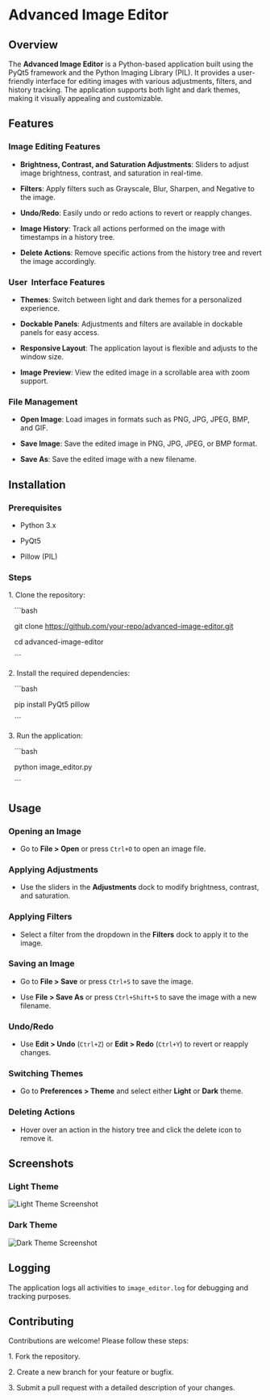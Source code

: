 # Advanced Image Editor

## Overview

The **Advanced Image Editor** is a Python-based application built using the PyQt5 framework and the Python Imaging Library (PIL). It provides a user-friendly interface for editing images with various adjustments, filters, and history tracking. The application supports both light and dark themes, making it visually appealing and customizable.

## Features

### **Image Editing Features**

- **Brightness, Contrast, and Saturation Adjustments**: Sliders to adjust image brightness, contrast, and saturation in real-time.

- **Filters**: Apply filters such as Grayscale, Blur, Sharpen, and Negative to the image.

- **Undo/Redo**: Easily undo or redo actions to revert or reapply changes.

- **Image History**: Track all actions performed on the image with timestamps in a history tree.

- **Delete Actions**: Remove specific actions from the history tree and revert the image accordingly.

### **User  Interface Features**

- **Themes**: Switch between light and dark themes for a personalized experience.

- **Dockable Panels**: Adjustments and filters are available in dockable panels for easy access.

- **Responsive Layout**: The application layout is flexible and adjusts to the window size.

- **Image Preview**: View the edited image in a scrollable area with zoom support.

### **File Management**

- **Open Image**: Load images in formats such as PNG, JPG, JPEG, BMP, and GIF.

- **Save Image**: Save the edited image in PNG, JPG, JPEG, or BMP format.

- **Save As**: Save the edited image with a new filename.

## Installation

### **Prerequisites**

- Python 3.x

- PyQt5

- Pillow (PIL)

### **Steps**

1\. Clone the repository:

   ```bash

   git clone https://github.com/your-repo/advanced-image-editor.git

   cd advanced-image-editor

   ```

2\. Install the required dependencies:

   ```bash

   pip install PyQt5 pillow

   ```

3\. Run the application:

   ```bash

   python image_editor.py

   ```

## Usage

### **Opening an Image**

- Go to **File > Open** or press `Ctrl+O` to open an image file.

### **Applying Adjustments**

- Use the sliders in the **Adjustments** dock to modify brightness, contrast, and saturation.

### **Applying Filters**

- Select a filter from the dropdown in the **Filters** dock to apply it to the image.

### **Saving an Image**

- Go to **File > Save** or press `Ctrl+S` to save the image.

- Use **File > Save As** or press `Ctrl+Shift+S` to save the image with a new filename.

### **Undo/Redo**

- Use **Edit > Undo** (`Ctrl+Z`) or **Edit > Redo** (`Ctrl+Y`) to revert or reapply changes.

### **Switching Themes**

- Go to **Preferences > Theme** and select either **Light** or **Dark** theme.

### **Deleting Actions**

- Hover over an action in the history tree and click the delete icon to remove it.

## Screenshots

### **Light Theme**

![Light Theme Screenshot](screenshots/light_theme.png)

### **Dark Theme**

![Dark Theme Screenshot](screenshots/dark_theme.png)

## Logging

The application logs all activities to `image_editor.log` for debugging and tracking purposes.

## Contributing

Contributions are welcome! Please follow these steps:

1\. Fork the repository.

2\. Create a new branch for your feature or bugfix.

3\. Submit a pull request with a detailed description of your changes.
